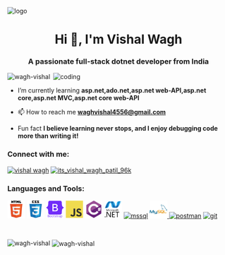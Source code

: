 ![logo](https://wallpapercave.com/wp/wp3082259.png)
<h1 align="center">Hi 👋, I'm Vishal Wagh</h1>
<h3 align="center">A passionate full-stack dotnet developer from India</h3>

<img align="right" alt="coding" width="400" src="https://user-images.githubusercontent.com/55389276/140866485-8fb1c876-9a8f-4d6a-98dc-08c4981eaf70.gif">
<!-- Profile views -->
<p align="left"> <img src="https://komarev.com/ghpvc/?username=wagh-vishal&label=Profile%20views&color=0e75b6&style=flat" alt="wagh-vishal" /> </p>

- I’m currently learning **asp.net,ado.net,asp.net web-API,asp.net core,asp.net MVC,asp.net core web-API**

- 📫 How to reach me **waghvishal4556@gmail.com**

- Fun fact **I believe learning never stops, and I enjoy debugging code more than writing it!**

<h3 align="left">Connect with me:</h3>
<p align="left">
<a href="https://linkedin.com/in/vishal wagh" target="blank"><img align="center" src="https://raw.githubusercontent.com/rahuldkjain/github-profile-readme-generator/master/src/images/icons/Social/linked-in-alt.svg" alt="vishal wagh" height="30" width="40" /></a>
<a href="https://instagram.com/its_vishal_wagh_patil_96k" target="blank"><img align="center" src="https://raw.githubusercontent.com/rahuldkjain/github-profile-readme-generator/master/src/images/icons/Social/instagram.svg" alt="its_vishal_wagh_patil_96k" height="30" width="40" /></a>
</p>

<h3 align="left">Languages and Tools:</h3>
<p align="left">
  <!-- tool icons here -->
  <a href="https://www.w3.org/html/" target="_blank" rel="noreferrer"><img src="https://raw.githubusercontent.com/devicons/devicon/master/icons/html5/html5-original-wordmark.svg" alt="html5" width="40" height="40"/></a>
  <a href="https://www.w3schools.com/css/" target="_blank" rel="noreferrer"><img src="https://raw.githubusercontent.com/devicons/devicon/master/icons/css3/css3-original-wordmark.svg" alt="css3" width="40" height="40"/></a>
  <a href="https://getbootstrap.com" target="_blank" rel="noreferrer"><img src="https://raw.githubusercontent.com/devicons/devicon/master/icons/bootstrap/bootstrap-plain-wordmark.svg" alt="bootstrap" width="40" height="40"/></a>
  <a href="https://developer.mozilla.org/en-US/docs/Web/JavaScript" target="_blank" rel="noreferrer"><img src="https://raw.githubusercontent.com/devicons/devicon/master/icons/javascript/javascript-original.svg" alt="javascript" width="40" height="40"/></a>
  <a href="https://www.w3schools.com/cs/" target="_blank" rel="noreferrer"><img src="https://raw.githubusercontent.com/devicons/devicon/master/icons/csharp/csharp-original.svg" alt="csharp" width="40" height="40"/></a>
  <a href="https://dotnet.microsoft.com/" target="_blank" rel="noreferrer"><img src="https://raw.githubusercontent.com/devicons/devicon/master/icons/dot-net/dot-net-original-wordmark.svg" alt="dotnet" width="40" height="40"/></a>
  <a href="https://www.microsoft.com/en-us/sql-server" target="_blank" rel="noreferrer"><img src="https://www.svgrepo.com/show/303229/microsoft-sql-server-logo.svg" alt="mssql" width="40" height="40"/></a>
  <a href="https://www.mysql.com/" target="_blank" rel="noreferrer"> <img src="https://raw.githubusercontent.com/devicons/devicon/master/icons/mysql/mysql-original-wordmark.svg" alt="mysql" width="40" height="40"/> </a> 
  <a href="https://postman.com" target="_blank" rel="noreferrer"><img src="https://www.vectorlogo.zone/logos/getpostman/getpostman-icon.svg" alt="postman" width="40" height="40"/></a>
  <a href="https://git-scm.com/" target="_blank" rel="noreferrer"><img src="https://www.vectorlogo.zone/logos/git-scm/git-scm-icon.svg" alt="git" width="40" height="40"/></a>
</p>

<!-- GitHub Stats -->
 <br>
<p><img align="left" src="https://github-readme-stats.vercel.app/api/top-langs?username=wagh-vishal&show_icons=true&locale=en&layout=compact" alt="wagh-vishal" /></p>

<p>&nbsp;<img align="center" src="https://github-readme-stats.vercel.app/api?username=wagh-vishal&show_icons=true&locale=en" alt="wagh-vishal" /></p>
